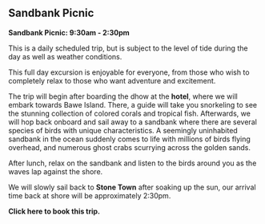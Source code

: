 ## Sandbank Picnic


**Sandbank Picnic: 9:30am - 2:30pm**


This is a daily scheduled trip, but is subject to the level of tide during the day as well as  weather conditions.

This full day excursion is enjoyable for everyone, from those who wish to completely relax to those who want adventure and excitement.

The trip will begin after boarding the dhow at the __hotel__, where we will embark towards Bawe Island. There, a guide will take you snorkeling to see the stunning collection of colored corals and tropical fish. Afterwards, we will hop back onboard and sail away to a sandbank where there are several species of birds with unique characteristics.
A seemingly uninhabited sandbank in the ocean suddenly comes to life with millions of birds flying overhead, and numerous ghost crabs scurrying across the golden sands.

After lunch, relax on the sandbank and listen to the birds around you as the waves lap against the shore.

We will slowly sail back to __Stone Town__ after soaking up the sun, our arrival time back at shore will be approximately 2:30pm.

__Click here to book this trip.__
